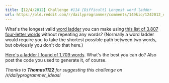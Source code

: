```yaml
---
title: [12/4/2012] Challenge #114 [Difficult] Longest word ladder
url: https://old.reddit.com/r/dailyprogrammer/comments/149kic/1242012_challenge_114_difficult_longest_word/
---
```


What's the longest valid [word ladder](http://www.reddit.com/r/dailyprogrammer/comments/149kec/1242012_challenge_114_easy_word_ladder_steps/) you can make using [this list of 3,807 four-letter words](http://pastebin.com/zY4Xt7iB) without repeating any words? (Normally a word ladder would require you to take the shortest possible path between two words, but obviously you don't do that here.)

[Here's a ladder I found of 1,709 words](http://pastebin.com/DgeX0CTC). What's the best you can do? Also post the code you used to generate it, of course.

_Thanks to **Thomas1122** for suggesting this challenge on /r/dailyprogrammer_ideas!_
